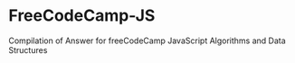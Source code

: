 # FreeCodeCamp-JS
Compilation of Answer for freeCodeCamp JavaScript  Algorithms  and Data Structures
